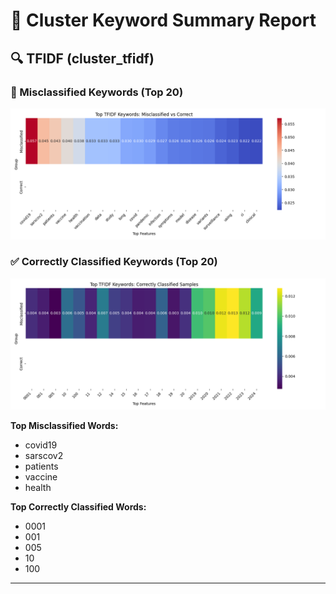 # 🧠 Cluster Keyword Summary Report

## 🔍 TFIDF (cluster_tfidf)

### 🔴 Misclassified Keywords (Top 20)
![Misclassified](cluster_keyword_heatmaps/TFIDF_misclassified_keywords.png)

### ✅ Correctly Classified Keywords (Top 20)
![Correct](cluster_keyword_heatmaps/TFIDF_correct_keywords.png)

**Top Misclassified Words:**
- covid19
- sarscov2
- patients
- vaccine
- health

**Top Correctly Classified Words:**
- 0001
- 001
- 005
- 10
- 100

---

